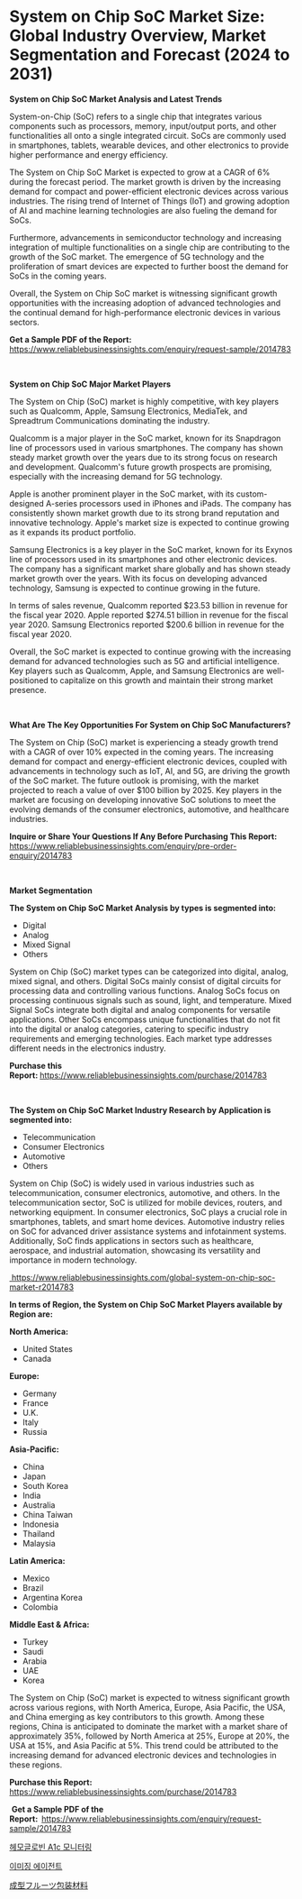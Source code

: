 <p><h1>System on Chip SoC Market Size: Global Industry Overview, Market Segmentation and Forecast (2024 to 2031)</h1></p><p><strong>System on Chip SoC Market Analysis and Latest Trends</strong></p>
<p><p>System-on-Chip (SoC) refers to a single chip that integrates various components such as processors, memory, input/output ports, and other functionalities all onto a single integrated circuit. SoCs are commonly used in smartphones, tablets, wearable devices, and other electronics to provide higher performance and energy efficiency.</p><p>The System on Chip SoC Market is expected to grow at a CAGR of 6% during the forecast period. The market growth is driven by the increasing demand for compact and power-efficient electronic devices across various industries. The rising trend of Internet of Things (IoT) and growing adoption of AI and machine learning technologies are also fueling the demand for SoCs.</p><p>Furthermore, advancements in semiconductor technology and increasing integration of multiple functionalities on a single chip are contributing to the growth of the SoC market. The emergence of 5G technology and the proliferation of smart devices are expected to further boost the demand for SoCs in the coming years.</p><p>Overall, the System on Chip SoC market is witnessing significant growth opportunities with the increasing adoption of advanced technologies and the continual demand for high-performance electronic devices in various sectors.</p></p>
<p><strong>Get a Sample PDF of the Report:&nbsp;</strong> <a href="https://www.reliablebusinessinsights.com/enquiry/request-sample/2014783">https://www.reliablebusinessinsights.com/enquiry/request-sample/2014783</a></p>
<p>&nbsp;</p>
<p><strong>System on Chip SoC Major Market Players</strong></p>
<p><p>The System on Chip (SoC) market is highly competitive, with key players such as Qualcomm, Apple, Samsung Electronics, MediaTek, and Spreadtrum Communications dominating the industry. </p><p>Qualcomm is a major player in the SoC market, known for its Snapdragon line of processors used in various smartphones. The company has shown steady market growth over the years due to its strong focus on research and development. Qualcomm's future growth prospects are promising, especially with the increasing demand for 5G technology.</p><p>Apple is another prominent player in the SoC market, with its custom-designed A-series processors used in iPhones and iPads. The company has consistently shown market growth due to its strong brand reputation and innovative technology. Apple's market size is expected to continue growing as it expands its product portfolio.</p><p>Samsung Electronics is a key player in the SoC market, known for its Exynos line of processors used in its smartphones and other electronic devices. The company has a significant market share globally and has shown steady market growth over the years. With its focus on developing advanced technology, Samsung is expected to continue growing in the future.</p><p>In terms of sales revenue, Qualcomm reported $23.53 billion in revenue for the fiscal year 2020. Apple reported $274.51 billion in revenue for the fiscal year 2020. Samsung Electronics reported $200.6 billion in revenue for the fiscal year 2020.</p><p>Overall, the SoC market is expected to continue growing with the increasing demand for advanced technologies such as 5G and artificial intelligence. Key players such as Qualcomm, Apple, and Samsung Electronics are well-positioned to capitalize on this growth and maintain their strong market presence.</p></p>
<p>&nbsp;</p>
<p><strong>What Are The Key Opportunities For System on Chip SoC Manufacturers?</strong></p>
<p><p>The System on Chip (SoC) market is experiencing a steady growth trend with a CAGR of over 10% expected in the coming years. The increasing demand for compact and energy-efficient electronic devices, coupled with advancements in technology such as IoT, AI, and 5G, are driving the growth of the SoC market. The future outlook is promising, with the market projected to reach a value of over $100 billion by 2025. Key players in the market are focusing on developing innovative SoC solutions to meet the evolving demands of the consumer electronics, automotive, and healthcare industries.</p></p>
<p><strong>Inquire or Share Your Questions If Any Before Purchasing This Report:</strong> <a href="https://www.reliablebusinessinsights.com/enquiry/pre-order-enquiry/2014783">https://www.reliablebusinessinsights.com/enquiry/pre-order-enquiry/2014783</a></p>
<p>&nbsp;</p>
<p><strong>Market Segmentation</strong></p>
<p><strong>The System on Chip SoC Market Analysis by types is segmented into:</strong></p>
<p><ul><li>Digital</li><li>Analog</li><li>Mixed Signal</li><li>Others</li></ul></p>
<p><p>System on Chip (SoC) market types can be categorized into digital, analog, mixed signal, and others. Digital SoCs mainly consist of digital circuits for processing data and controlling various functions. Analog SoCs focus on processing continuous signals such as sound, light, and temperature. Mixed Signal SoCs integrate both digital and analog components for versatile applications. Other SoCs encompass unique functionalities that do not fit into the digital or analog categories, catering to specific industry requirements and emerging technologies. Each market type addresses different needs in the electronics industry.</p></p>
<p><strong>Purchase this Report:&nbsp;</strong><a href="https://www.reliablebusinessinsights.com/purchase/2014783">https://www.reliablebusinessinsights.com/purchase/2014783</a></p>
<p>&nbsp;</p>
<p><strong>The System on Chip SoC Market Industry Research by Application is segmented into:</strong></p>
<p><ul><li>Telecommunication</li><li>Consumer Electronics</li><li>Automotive</li><li>Others</li></ul></p>
<p><p>System on Chip (SoC) is widely used in various industries such as telecommunication, consumer electronics, automotive, and others. In the telecommunication sector, SoC is utilized for mobile devices, routers, and networking equipment. In consumer electronics, SoC plays a crucial role in smartphones, tablets, and smart home devices. Automotive industry relies on SoC for advanced driver assistance systems and infotainment systems. Additionally, SoC finds applications in sectors such as healthcare, aerospace, and industrial automation, showcasing its versatility and importance in modern technology.</p></p>
<p><a href="https://www.reliablebusinessinsights.com/global-system-on-chip-soc-market-r2014783">&nbsp;https://www.reliablebusinessinsights.com/global-system-on-chip-soc-market-r2014783</a></p>
<p><strong>In terms of Region, the System on Chip SoC Market Players available by Region are:</strong></p>
<p>
    <p> <strong> North America: </strong>
        <ul>
            <li>United States</li>
            <li>Canada</li>
        </ul>
        </p> 
    <p> <strong> Europe: </strong>
        <ul>
            <li>Germany</li>
            <li>France</li>
            <li>U.K.</li>
            <li>Italy</li>
            <li>Russia</li>
        </ul>
        </p> 
    <p> <strong> Asia-Pacific: </strong>
        <ul>
            <li>China</li>
            <li>Japan</li>
            <li>South Korea</li>
            <li>India</li>
            <li>Australia</li>
            <li>China Taiwan</li>
            <li>Indonesia</li>
            <li>Thailand</li>
            <li>Malaysia</li>
        </ul>
        </p> 
    <p> <strong> Latin America: </strong>
        <ul>
            <li>Mexico</li>
            <li>Brazil</li>
            <li>Argentina Korea</li>
            <li>Colombia</li>
        </ul>
        </p> 
    <p> <strong> Middle East & Africa: </strong>
        <ul>
            <li>Turkey</li>
            <li>Saudi</li>
            <li>Arabia</li>
            <li>UAE</li>
            <li>Korea</li>
        </ul>
    </p>
    </p>
<p><p>The System on Chip (SoC) market is expected to witness significant growth across various regions, with North America, Europe, Asia Pacific, the USA, and China emerging as key contributors to this growth. Among these regions, China is anticipated to dominate the market with a market share of approximately 35%, followed by North America at 25%, Europe at 20%, the USA at 15%, and Asia Pacific at 5%. This trend could be attributed to the increasing demand for advanced electronic devices and technologies in these regions.</p></p>
<p><strong>Purchase this Report: </strong><a href="https://www.reliablebusinessinsights.com/purchase/2014783">https://www.reliablebusinessinsights.com/purchase/2014783</a></p>
<p>&nbsp;<strong>Get a Sample PDF of the Report:&nbsp;&nbsp;</strong><a href="https://www.reliablebusinessinsights.com/enquiry/request-sample/2014783">https://www.reliablebusinessinsights.com/enquiry/request-sample/2014783</a></p>
<p><strong></strong></p>
<p><p><a href="https://github.com/ConstantinVon/Market-Research-Report-List-1/blob/main/4802926155953.md">헤모글로빈 A1c 모니터링</a></p><p><a href="https://github.com/fatmarawatan39/Market-Research-Report-List-1/blob/main/7099051155954.md">이미징 에이전트</a></p><p><a href="https://github.com/ksxzwxabcuynh011/Market-Research-Report-List-2/blob/main/7510904146970.md">成型フルーツ包装材料</a></p></p>